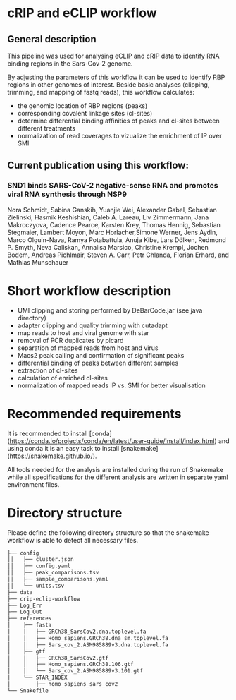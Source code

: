 # cRIP and eCLIP workflow

## General description

This pipeline was used for analysing eCLIP and cRIP data to identify RNA binding regions in the Sars-Cov-2 genome. 

By adjusting the parameters of this workflow it can be used to identify RBP regions in other genomes of interest. Beside basic analyses (clipping, trimming, and mapping of fastq reads), this workflow calculates:

- the genomic location of RBP regions (peaks)
- corresponding covalent linkage sites (cl-sites)
- determine differential binding affinities of peaks and cl-sites between different treatments
- normalization of read coverages to vizualize the enrichment of IP over SMI


## Current publication using this workflow:

### SND1 binds SARS-CoV-2 negative-sense RNA and promotes viral RNA synthesis through NSP9

Nora Schmidt, Sabina Ganskih, Yuanjie Wei, Alexander Gabel, Sebastian Zielinski, Hasmik Keshishian, Caleb A. Lareau, Liv Zimmermann, Jana Makroczyova, Cadence Pearce, Karsten Krey, Thomas Hennig, Sebastian Stegmaier, Lambert Moyon, Marc Horlacher,Simone Werner, Jens Aydin, Marco Olguin-Nava, Ramya Potabattula, Anuja Kibe, Lars Dölken, Redmond P. Smyth, Neva Caliskan, Annalisa Marsico, Christine Krempl, Jochen Bodem, Andreas Pichlmair, Steven A. Carr, Petr Chlanda, Florian Erhard, and Mathias Munschauer

# Short workflow description

- UMI clipping and storing performed by DeBarCode.jar (see java directory)
- adapter clipping and quality trimming with cutadapt
- map reads to host and viral genome with star
- removal of PCR duplicates by picard
- separation of mapped reads from host and virus
- Macs2 peak calling and confirmation of significant peaks
- differential binding of peaks between different samples
- extraction of cl-sites
- calculation of enriched cl-sites
- normalization of mapped reads IP vs. SMI for better visualisation  

# Recommended requirements

It is recommended to install [conda] (https://conda.io/projects/conda/en/latest/user-guide/install/index.html) and using conda it is an easy task to install [snakemake] (https://snakemake.github.io/).

All tools needed for the analysis are installed during the run of Snakemake while all specifications for the different analysis are written in separate yaml environment files.

# Directory structure

Please define the following directory structure so that the snakemake workflow is able to detect all necessary files.

```bash
├── config
││   ├── cluster.json
││   ├── config.yaml
││   ├── peak_comparisons.tsv
││   ├── sample_comparisons.yaml
││   └── units.tsv
├── data
├── crip-eclip-workflow
├── Log_Err
├── Log_Out
├── references
│    ├── fasta
│    │   ├── GRCh38_SarsCov2.dna.toplevel.fa
│    │   ├── Homo_sapiens.GRCh38.dna_sm.toplevel.fa
│    │   ├── Sars_cov_2.ASM985889v3.dna.toplevel.fa
│    ├── gtf
│    │   ├── GRCh38_SarsCov2.gtf
│    │   ├── Homo_sapiens.GRCh38.106.gtf
│    │   └── Sars_cov_2.ASM985889v3.101.gtf
│    └── STAR_INDEX
│        ├── homo_sapiens_sars_cov2
└── Snakefile
```
